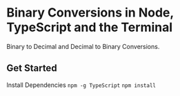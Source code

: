 # Binary Conversions in Node, TypeScript and the Terminal

Binary to Decimal and Decimal to Binary Conversions.

## Get Started

Install Dependencies
`npm -g TypeScript`
`npm install`
